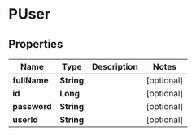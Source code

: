 
# PUser

## Properties
Name | Type | Description | Notes
------------ | ------------- | ------------- | -------------
**fullName** | **String** |  |  [optional]
**id** | **Long** |  |  [optional]
**password** | **String** |  |  [optional]
**userId** | **String** |  |  [optional]



